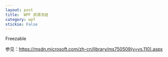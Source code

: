 ```yaml
---
layout: post
title:  WPF 资源冻结 
category: wpf 
stickie: False
---
```


<!-- csdn -->
<!--more-->

<div id="toc"></div>

Freezable 

参见：https://msdn.microsoft.com/zh-cn/library/ms750509(v=vs.110).aspx
